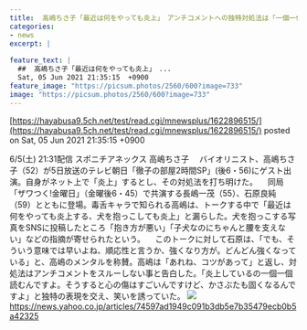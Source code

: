 ```yaml
---
title:  高嶋ちさ子「最近は何をやっても炎上」　アンチコメントへの独特対処法は「一個一個読む」  
categories:
- news
excerpt: |
  
feature_text: |
  ##  高嶋ちさ子「最近は何をやっても炎上」　...
  Sat, 05 Jun 2021 21:35:15  +0900
feature_image: "https://picsum.photos/2560/600?image=733"
image: "https://picsum.photos/2560/600?image=733"
---
```


[https://hayabusa9.5ch.net/test/read.cgi/mnewsplus/1622896515/](https://hayabusa9.5ch.net/test/read.cgi/mnewsplus/1622896515/)
posted on Sat, 05 Jun 2021 21:35:15  +0900

<!--more-->

6/5(土) 21:31配信 スポニチアネックス 高嶋ちさ子 　バイオリニスト、高嶋ちさ子（52）が5日放送のテレビ朝日「徹子の部屋2時間SP」(後6・56)にゲスト出演。自身がネット上で「炎上」するとし、その対処法を打ち明けた。 　同局「ザワつく!金曜日」（金曜後6・45）で共演する長嶋一茂（55）、石原良純（59）とともに登場。毒舌キャラで知られる高嶋は、トークする中で「最近は何をやっても炎上する、犬を抱っこしても炎上」と漏らした。犬を抱っこする写真をSNSに投稿したところ「抱き方が悪い」「子犬なのにちゃんと腰を支えない」などの指摘が寄せられたという。 　このトークに対して石原は、「でも、そういう意味では早いよね、順応性と言うか、強くなり方が。どんどん強くなっている」と、高嶋のメンタルを称賛。高嶋は「あれね、コツがあって」と返し、対処法はアンチコメントをスルーしない事と告白した。「炎上しているの一個一個読むんですよ。そうすると心の傷はすごいんですけど、かさぶたも固くなるんですよ」と独特の表現を交え、笑いを誘っていた。 ![](https://amd-pctr.c.yimg.jp/r/iwiz-amd/20210605-00000258-spnannex-000-2-view.jpg) https://news.yahoo.co.jp/articles/74597ad1949c091b3db5e7b35479ecb0b5a42325
